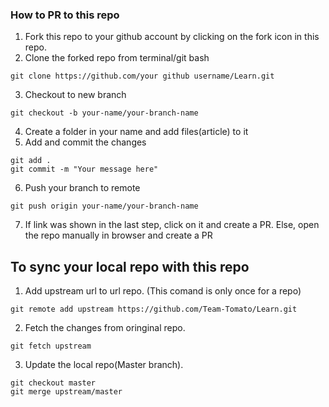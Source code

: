 ### How to PR to this repo
1. Fork this repo to your github account by clicking on the fork icon in this repo.
2. Clone the forked repo from terminal/git bash
```
git clone https://github.com/your github username/Learn.git
```
3. Checkout to new branch
```
git checkout -b your-name/your-branch-name
```
4. Create a folder in your name and add files(article) to it
5. Add and commit the changes
```
git add .
git commit -m "Your message here"
```
6. Push your branch to remote
```
git push origin your-name/your-branch-name
```
7. If link was shown in the last step, click on it and create a PR. Else, open the repo manually in browser and create a PR


## To sync your local repo with this repo
1. Add upstream url to url repo. (This comand is only once for a repo)
```
git remote add upstream https://github.com/Team-Tomato/Learn.git
```
2. Fetch the changes from oringinal repo.
```
git fetch upstream
```
3. Update the local repo(Master branch).
```
git checkout master
git merge upstream/master
```
